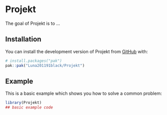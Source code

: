 
# Projekt

<!-- badges: start -->
<!-- badges: end -->

The goal of Projekt is to ...

## Installation

You can install the development version of Projekt from [GitHub](https://github.com/) with:

``` r
# install.packages("pak")
pak::pak("Luna201191black/Projekt")
```

## Example

This is a basic example which shows you how to solve a common problem:

``` r
library(Projekt)
## basic example code
```

